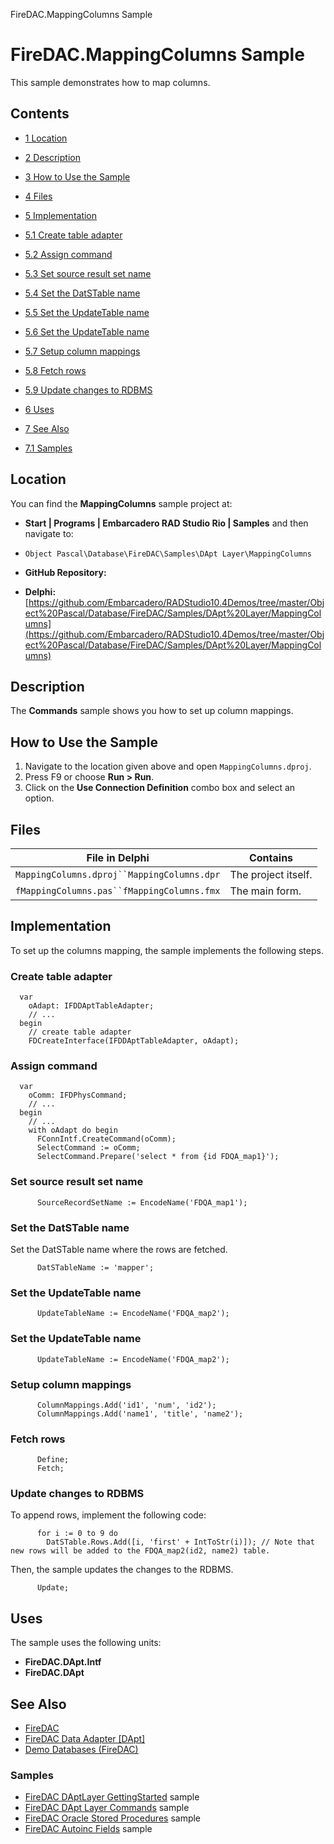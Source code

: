 FireDAC.MappingColumns Sample[]()
# FireDAC.MappingColumns Sample 


This sample demonstrates how to map columns.
## Contents



* [1 Location](#Location)
* [2 Description](#Description)
* [3 How to Use the Sample](#How_to_Use_the_Sample)
* [4 Files](#Files)
* [5 Implementation](#Implementation)

* [5.1 Create table adapter](#Create_table_adapter)
* [5.2 Assign command](#Assign_command)
* [5.3 Set source result set name](#Set_source_result_set_name)
* [5.4 Set the DatSTable name](#Set_the_DatSTable_name)
* [5.5 Set the UpdateTable name](#Set_the_UpdateTable_name)
* [5.6 Set the UpdateTable name](#Set_the_UpdateTable_name_2)
* [5.7 Setup column mappings](#Setup_column_mappings)
* [5.8 Fetch rows](#Fetch_rows)
* [5.9 Update changes to RDBMS](#Update_changes_to_RDBMS)

* [6 Uses](#Uses)
* [7 See Also](#See_Also)

* [7.1 Samples](#Samples)


## Location 

You can find the **MappingColumns** sample project at:
* **Start | Programs | Embarcadero RAD Studio Rio | Samples** and then navigate to:

* `Object Pascal\Database\FireDAC\Samples\DApt Layer\MappingColumns`

* **GitHub Repository:**

* **Delphi:**[https://github.com/Embarcadero/RADStudio10.4Demos/tree/master/Object%20Pascal/Database/FireDAC/Samples/DApt%20Layer/MappingColumns](https://github.com/Embarcadero/RADStudio10.4Demos/tree/master/Object%20Pascal/Database/FireDAC/Samples/DApt%20Layer/MappingColumns)

## Description 

The **Commands** sample shows you how to set up column mappings.
## How to Use the Sample 


1.  Navigate to the location given above and open `MappingColumns.dproj`.
2.  Press F9 or choose **Run > Run**.
3.  Click on the **Use Connection Definition** combo box and select an option.

## Files 



| File in Delphi                           | Contains          |
|------------------------------------------|-------------------|
|`MappingColumns.dproj``MappingColumns.dpr`|The project itself.|
|`fMappingColumns.pas``fMappingColumns.fmx`|The main form.     |


## Implementation 

To set up the columns mapping, the sample implements the following steps.
### Create table adapter 


```
  var
    oAdapt: IFDDAptTableAdapter;
    // ...
  begin
    // create table adapter
    FDCreateInterface(IFDDAptTableAdapter, oAdapt);

```



### Assign command 


```
  var
    oComm: IFDPhysCommand;
    // ...
  begin
    // ...
    with oAdapt do begin
      FConnIntf.CreateCommand(oComm);
      SelectCommand := oComm;
      SelectCommand.Prepare('select * from {id FDQA_map1}');

```



### Set source result set name 


```
      SourceRecordSetName := EncodeName('FDQA_map1');

```



### Set the DatSTable name 

Set the DatSTable name where the rows are fetched.
```
      DatSTableName := 'mapper';

```



### Set the UpdateTable name 


```
      UpdateTableName := EncodeName('FDQA_map2');

```



### Set the UpdateTable name 


```
      UpdateTableName := EncodeName('FDQA_map2');

```



### Setup column mappings 


```
      ColumnMappings.Add('id1', 'num', 'id2');
      ColumnMappings.Add('name1', 'title', 'name2');

```



### Fetch rows 


```
      Define;
      Fetch;

```



### Update changes to RDBMS 

To append rows, implement the following code:
```
      for i := 0 to 9 do
        DatSTable.Rows.Add([i, 'first' + IntToStr(i)]); // Note that new rows will be added to the FDQA_map2(id2, name2) table.

```


Then, the sample updates the changes to the RDBMS.
```
      Update;

```



## Uses 

The sample uses the following units:
* **FireDAC.DApt.Intf**
* **FireDAC.DApt**

## See Also 


* [FireDAC](http://docwiki.embarcadero.com/RADStudio/en/FireDAC)
* [FireDAC Data Adapter [DApt]](http://docwiki.embarcadero.com/RADStudio/en/General_(FireDAC))
* [Demo Databases (FireDAC)](http://docwiki.embarcadero.com/RADStudio/en/Demo_Databases_(FireDAC))

### Samples 


* [FireDAC DAptLayer GettingStarted](http://docwiki.embarcadero.com/CodeExamples/en/FireDAC.DAptLayerGettingStarted_Sample) sample
* [FireDAC DApt Layer Commands](http://docwiki.embarcadero.com/CodeExamples/en/FireDAC.DAptLayerCommands_Sample) sample
* [FireDAC Oracle Stored Procedures](http://docwiki.embarcadero.com/CodeExamples/en/FireDAC.OraclStoredProc_Sample) sample
* [FireDAC Autoinc Fields](http://docwiki.embarcadero.com/CodeExamples/en/FireDAC.AutoincFields_Sample) sample





